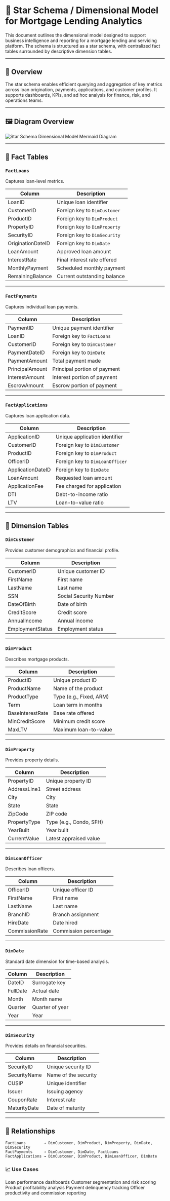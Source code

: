 ﻿# 🌟 Star Schema / Dimensional Model for Mortgage Lending Analytics

This document outlines the dimensional model designed to support business intelligence and reporting for a mortgage lending and servicing platform. The schema is structured as a star schema, with centralized fact tables surrounded by descriptive dimension tables.

---

## 📘 Overview

The star schema enables efficient querying and aggregation of key metrics across loan origination, payments, applications, and customer profiles. It supports dashboards, KPIs, and ad hoc analysis for finance, risk, and operations teams.

---

## 🖼️ Diagram Overview

![Star Schema Dimensional Model Mermaid Diagram](./StarSchemaDimensionalModel.mermaid)

---

## 🧮 Fact Tables

### `FactLoans`
Captures loan-level metrics.

| Column            | Description                          |
|-------------------|--------------------------------------|
| LoanID            | Unique loan identifier               |
| CustomerID        | Foreign key to `DimCustomer`         |
| ProductID         | Foreign key to `DimProduct`          |
| PropertyID        | Foreign key to `DimProperty`         |
| SecurityID        | Foreign key to `DimSecurity`         |
| OriginationDateID | Foreign key to `DimDate`             |
| LoanAmount        | Approved loan amount                 |
| InterestRate      | Final interest rate offered          |
| MonthlyPayment    | Scheduled monthly payment            |
| RemainingBalance  | Current outstanding balance          |

---

### `FactPayments`
Captures individual loan payments.

| Column            | Description                          |
|-------------------|--------------------------------------|
| PaymentID         | Unique payment identifier            |
| LoanID            | Foreign key to `FactLoans`           |
| CustomerID        | Foreign key to `DimCustomer`         |
| PaymentDateID     | Foreign key to `DimDate`             |
| PaymentAmount     | Total payment made                   |
| PrincipalAmount   | Principal portion of payment         |
| InterestAmount    | Interest portion of payment          |
| EscrowAmount      | Escrow portion of payment            |

---

### `FactApplications`
Captures loan application data.

| Column            | Description                          |
|-------------------|--------------------------------------|
| ApplicationID     | Unique application identifier        |
| CustomerID        | Foreign key to `DimCustomer`         |
| ProductID         | Foreign key to `DimProduct`          |
| OfficerID         | Foreign key to `DimLoanOfficer`      |
| ApplicationDateID | Foreign key to `DimDate`             |
| LoanAmount        | Requested loan amount                |
| ApplicationFee    | Fee charged for application          |
| DTI               | Debt-to-income ratio                 |
| LTV               | Loan-to-value ratio                  |

---

## 🧭 Dimension Tables

### `DimCustomer`
Provides customer demographics and financial profile.

| Column         | Description             |
|----------------|-------------------------|
| CustomerID     | Unique customer ID      |
| FirstName      | First name              |
| LastName       | Last name               |
| SSN            | Social Security Number  |
| DateOfBirth    | Date of birth           |
| CreditScore    | Credit score            |
| AnnualIncome   | Annual income           |
| EmploymentStatus | Employment status     |

---

### `DimProduct`
Describes mortgage products.

| Column         | Description             |
|----------------|-------------------------|
| ProductID      | Unique product ID       |
| ProductName    | Name of the product     |
| ProductType    | Type (e.g., Fixed, ARM) |
| Term           | Loan term in months     |
| BaseInterestRate | Base rate offered     |
| MinCreditScore | Minimum credit score    |
| MaxLTV         | Maximum loan-to-value   |

---

### `DimProperty`
Provides property details.

| Column         | Description             |
|----------------|-------------------------|
| PropertyID     | Unique property ID      |
| AddressLine1   | Street address          |
| City           | City                    |
| State          | State                   |
| ZipCode        | ZIP code                |
| PropertyType   | Type (e.g., Condo, SFH) |
| YearBuilt      | Year built              |
| CurrentValue   | Latest appraised value  |

---

### `DimLoanOfficer`
Describes loan officers.

| Column         | Description             |
|----------------|-------------------------|
| OfficerID      | Unique officer ID       |
| FirstName      | First name              |
| LastName       | Last name               |
| BranchID       | Branch assignment       |
| HireDate       | Date hired              |
| CommissionRate | Commission percentage   |

---

### `DimDate`
Standard date dimension for time-based analysis.

| Column         | Description             |
|----------------|-------------------------|
| DateID         | Surrogate key           |
| FullDate       | Actual date             |
| Month          | Month name              |
| Quarter        | Quarter of year         |
| Year           | Year                    |

---

### `DimSecurity`
Provides details on financial securities.

| Column         | Description             |
|----------------|-------------------------|
| SecurityID     | Unique security ID      |
| SecurityName   | Name of the security    |
| CUSIP          | Unique identifier       |
| Issuer         | Issuing agency          |
| CouponRate     | Interest rate           |
| MaturityDate   | Date of maturity        |

---

## 🔗 Relationships

```text
FactLoans        → DimCustomer, DimProduct, DimProperty, DimDate, DimSecurity
FactPayments     → DimCustomer, DimDate, FactLoans
FactApplications → DimCustomer, DimProduct, DimLoanOfficer, DimDate

```


### 📈 Use Cases
Loan performance dashboards
Customer segmentation and risk scoring
Product profitability analysis
Payment delinquency tracking
Officer productivity and commission reporting